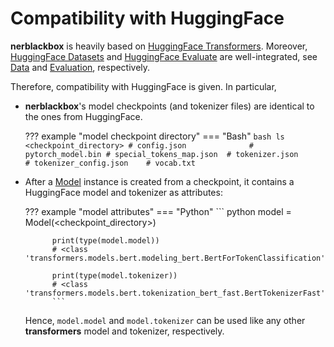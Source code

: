# Compatibility with HuggingFace

**nerblackbox** is heavily based on [HuggingFace Transformers](https://huggingface.co/transformers/). 
Moreover, [HuggingFace Datasets](https://huggingface.co/docs/datasets/index) and [HuggingFace Evaluate](https://huggingface.co/docs/evaluate/index) are well-integrated, 
see [Data](../../data/#huggingface-hf) and [Evaluation](../../evaluation), respectively.

Therefore, compatibility with HuggingFace is given.
In particular, 

- **nerblackbox**'s model checkpoints (and tokenizer files)  are identical to the ones from HuggingFace.

    ??? example "model checkpoint directory"
        === "Bash"
            ``` bash
            ls <checkpoint_directory>
            # config.json             
            # pytorch_model.bin
            # special_tokens_map.json 
            # tokenizer.json          
            # tokenizer_config.json   
            # vocab.txt
            ```

- After a [Model](../../python_api/model) instance is created from a checkpoint, it contains a HuggingFace model and tokenizer as attributes:

    ??? example "model attributes"
        === "Python"
            ``` python
            model = Model(<checkpoint_directory>)
            
            print(type(model.model))
            # <class 'transformers.models.bert.modeling_bert.BertForTokenClassification'>

            print(type(model.tokenizer))
            # <class 'transformers.models.bert.tokenization_bert_fast.BertTokenizerFast'>
            ```

    Hence, `model.model` and `model.tokenizer` can be used like any other **transformers** model and tokenizer, respectively.


